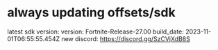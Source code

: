 # always updating offsets/sdk
latest sdk version:
version: Fortnite-Release-27.00
build_date: 2023-11-01T06:55:55.454Z
new discord:
https://discord.gg/SzCVjXdB8S 
